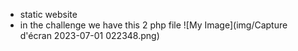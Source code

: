 - static website
- in the challenge we have this 2 php file
![My Image](img/Capture d'écran 2023-07-01 022348.png)

